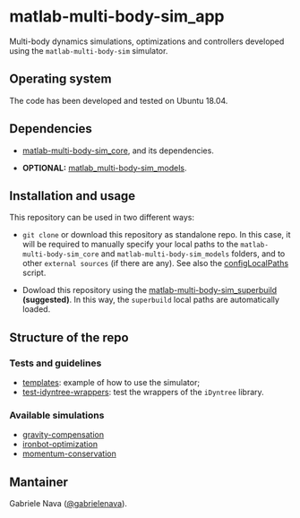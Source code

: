 # matlab-multi-body-sim_app

Multi-body dynamics simulations, optimizations and controllers developed using the `matlab-multi-body-sim` simulator.

## Operating system

The code has been developed and tested on Ubuntu 18.04.

## Dependencies

- [matlab-multi-body-sim_core](https://github.com/gabrielenava/matlab-multi-body-sim_core), and its dependencies.

- **OPTIONAL:** [matlab_multi-body-sim_models](https://github.com/gabrielenava/matlab-multi-body-sim_models).

## Installation and usage

This repository can be used in two different ways:

- `git clone` or download this repository as standalone repo. In this case, it will be required to manually specify your local paths to the `matlab-multi-body-sim_core` and `matlab-multi-body-sim_models` folders, and to other `external sources` (if there are any). See also the [configLocalPaths](configLocalPaths.m) script.

- Dowload this repository using the [matlab-multi-body-sim_superbuild](https://github.com/gabrielenava/matlab-multi-body-sim_superbuild) **(suggested)**. In this way, the `superbuild` local paths are automatically loaded. 
 
## Structure of the repo

### Tests and guidelines

- [templates](templates): example of how to use the simulator;
- [test-idyntree-wrappers](test-idyntree-wrappers): test the wrappers of the `iDyntree` library.

### Available simulations

- [gravity-compensation](gravity-compensation)
- [ironbot-optimization](ironbot-optimization)
- [momentum-conservation](momentum-conservation)

## Mantainer

Gabriele Nava ([@gabrielenava](https://github.com/gabrielenava)).
